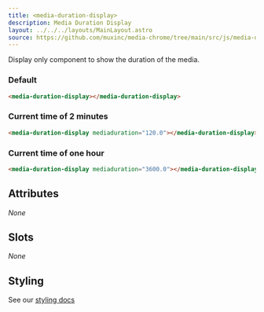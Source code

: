 ```yaml
---
title: <media-duration-display>
description: Media Duration Display
layout: ../../../layouts/MainLayout.astro
source: https://github.com/muxinc/media-chrome/tree/main/src/js/media-duration-display.js
---
```


Display only component to show the duration of the media.

<h3>Default</h3>

<media-duration-display></media-duration-display>

```html
<media-duration-display></media-duration-display>
```

<h3>Current time of 2 minutes</h3>

<media-duration-display mediaduration="120.0"></media-duration-display>

```html
<media-duration-display mediaduration="120.0"></media-duration-display>
```

<h3>Current time of one hour</h3>

<media-duration-display mediaduration="3600.0"></media-duration-display>

```html
<media-duration-display mediaduration="3600.0"></media-duration-display>
```

## Attributes

_None_

## Slots

_None_

## Styling

See our [styling docs](./styling#Text-Displays)
